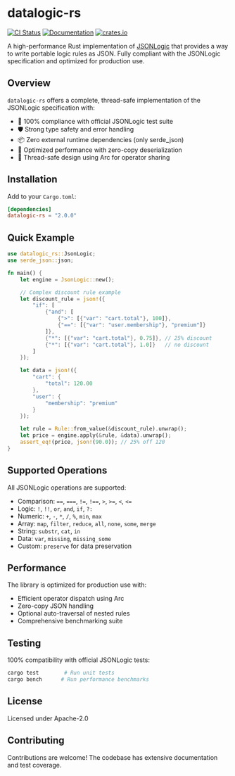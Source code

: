 # datalogic-rs

[![CI Status](https://github.com/Open-Payments/datalogic-rs/actions/workflows/crate-publish.yml/badge.svg)](https://github.com/Open-Payments/datalogic-rs/actions?query=crate-publish)
[![Documentation](https://docs.rs/datalogic-rs/badge.svg)](https://docs.rs/datalogic-rs)
[![crates.io](https://img.shields.io/crates/v/datalogic-rs.svg)](https://crates.io/crates/datalogic-rs)

A high-performance Rust implementation of [JSONLogic](http://jsonlogic.com) that provides a way to write portable logic rules as JSON. Fully compliant with the JSONLogic specification and optimized for production use.

## Overview

`datalogic-rs` offers a complete, thread-safe implementation of the JSONLogic specification with:

- 💯 100% compliance with official JSONLogic test suite
- 🛡️ Strong type safety and error handling
- 📦 Zero external runtime dependencies (only serde_json)
- 🚀 Optimized performance with zero-copy deserialization
- 🧵 Thread-safe design using Arc for operator sharing

## Installation

Add to your `Cargo.toml`:

```toml
[dependencies]
datalogic-rs = "2.0.0"
```

## Quick Example

```rust
use datalogic_rs::JsonLogic;
use serde_json::json;

fn main() {
    let engine = JsonLogic::new();

    // Complex discount rule example
    let discount_rule = json!({
        "if": [
            {"and": [
                {">": [{"var": "cart.total"}, 100]},
                {"==": [{"var": "user.membership"}, "premium"]}
            ]},
            {"*": [{"var": "cart.total"}, 0.75]}, // 25% discount
            {"*": [{"var": "cart.total"}, 1.0]}   // no discount
        ]
    });

    let data = json!({
        "cart": {
            "total": 120.00
        },
        "user": {
            "membership": "premium"
        }
    });

    let rule = Rule::from_value(&discount_rule).unwrap();
    let price = engine.apply(&rule, &data).unwrap();
    assert_eq!(price, json!(90.0)); // 25% off 120
}
```

## Supported Operations

All JSONLogic operations are supported:

- Comparison: `==`, `===`, `!=`, `!==`, `>`, `>=`, `<`, `<=`
- Logic: `!`, `!!`, `or`, `and`, `if`, `?:`
- Numeric: `+`, `-`, `*`, `/`, `%`, `min`, `max`
- Array: `map`, `filter`, `reduce`, `all`, `none`, `some`, `merge`  
- String: `substr`, `cat`, `in`
- Data: `var`, `missing`, `missing_some`
- Custom: `preserve` for data preservation

## Performance

The library is optimized for production use with:

- Efficient operator dispatch using Arc
- Zero-copy JSON handling
- Optional auto-traversal of nested rules
- Comprehensive benchmarking suite

## Testing

100% compatibility with official JSONLogic tests:

```bash
cargo test        # Run unit tests
cargo bench      # Run performance benchmarks
```

## License

Licensed under Apache-2.0

## Contributing

Contributions are welcome! The codebase has extensive documentation and test coverage.